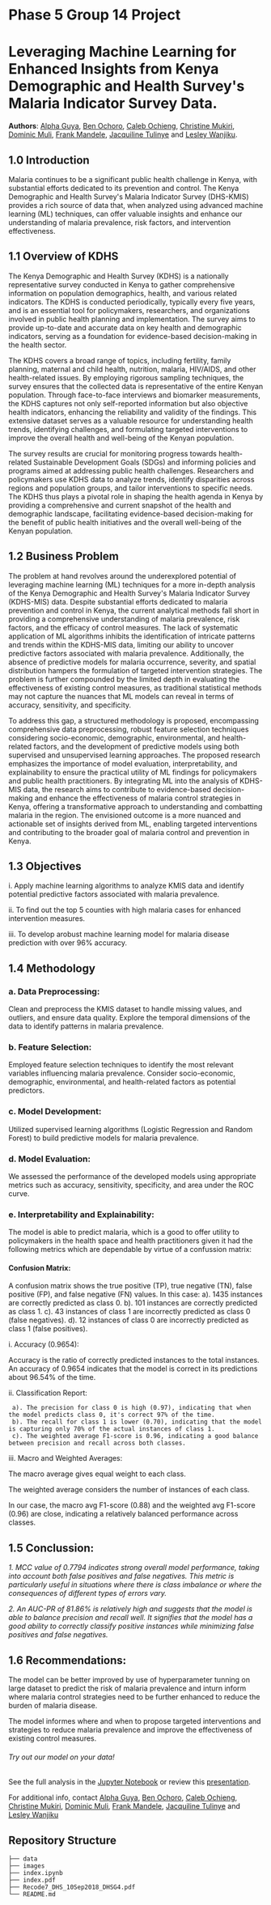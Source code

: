 # Phase 5 Group 14 Project

# Leveraging Machine Learning for Enhanced Insights from Kenya Demographic and Health Survey's Malaria Indicator Survey Data.

**Authors**: [Alpha Guya](mailto:alpha.guya@student.moringaschool.com), [Ben Ochoro](mailto:ben.ochoro@student.moringaschool.com), [Caleb Ochieng](mailto:caleb.ochieng@student.moringaschool.com), [Christine Mukiri](mailto:christine.mukiri@student.moringaschool.com), [Dominic Muli](mailto:dominic.muli@student.moringaschool.com), [Frank Mandele](mailto:frank.mandele@student.moringaschool.com), [Jacquiline Tulinye](mailto:jacquiline.tulinye@student.moringaschool.com) and [Lesley Wanjiku](mailto:lesley.wanjiku@student.moringaschool.com).


## 1.0 Introduction
 
Malaria continues to be a significant public health challenge in Kenya, with substantial efforts dedicated to its prevention and control. The Kenya Demographic and Health Survey's Malaria Indicator Survey (DHS-KMIS) provides a rich source of data that, when analyzed using advanced machine learning (ML) techniques, can offer valuable insights and enhance our understanding of malaria prevalence, risk factors, and intervention effectiveness.

## 1.1 Overview of KDHS

The Kenya Demographic and Health Survey (KDHS) is a nationally representative survey conducted in Kenya to gather comprehensive information on population demographics, health, and various related indicators. The KDHS is conducted periodically, typically every five years, and is an essential tool for policymakers, researchers, and organizations involved in public health planning and implementation. The survey aims to provide up-to-date and accurate data on key health and demographic indicators, serving as a foundation for evidence-based decision-making in the health sector.

The KDHS covers a broad range of topics, including fertility, family planning, maternal and child health, nutrition, malaria, HIV/AIDS, and other health-related issues. By employing rigorous sampling techniques, the survey ensures that the collected data is representative of the entire Kenyan population. Through face-to-face interviews and biomarker measurements, the KDHS captures not only self-reported information but also objective health indicators, enhancing the reliability and validity of the findings. This extensive dataset serves as a valuable resource for understanding health trends, identifying challenges, and formulating targeted interventions to improve the overall health and well-being of the Kenyan population.

The survey results are crucial for monitoring progress towards health-related Sustainable Development Goals (SDGs) and informing policies and programs aimed at addressing public health challenges. Researchers and policymakers use KDHS data to analyze trends, identify disparities across regions and population groups, and tailor interventions to specific needs. The KDHS thus plays a pivotal role in shaping the health agenda in Kenya by providing a comprehensive and current snapshot of the health and demographic landscape, facilitating evidence-based decision-making for the benefit of public health initiatives and the overall well-being of the Kenyan population.


## 1.2 Business Problem

The problem at hand revolves around the underexplored potential of leveraging machine learning (ML) techniques for a more in-depth analysis of the Kenya Demographic and Health Survey's Malaria Indicator Survey (KDHS-MIS) data. Despite substantial efforts dedicated to malaria prevention and control in Kenya, the current analytical methods fall short in providing a comprehensive understanding of malaria prevalence, risk factors, and the efficacy of control measures. The lack of systematic application of ML algorithms inhibits the identification of intricate patterns and trends within the KDHS-MIS data, limiting our ability to uncover predictive factors associated with malaria prevalence. Additionally, the absence of predictive models for malaria occurrence, severity, and spatial distribution hampers the formulation of targeted intervention strategies. The problem is further compounded by the limited depth in evaluating the effectiveness of existing control measures, as traditional statistical methods may not capture the nuances that ML models can reveal in terms of accuracy, sensitivity, and specificity.

To address this gap, a structured methodology is proposed, encompassing comprehensive data preprocessing, robust feature selection techniques considering socio-economic, demographic, environmental, and health-related factors, and the development of predictive models using both supervised and unsupervised learning approaches. The proposed research emphasizes the importance of model evaluation, interpretability, and explainability to ensure the practical utility of ML findings for policymakers and public health practitioners. By integrating ML into the analysis of KDHS-MIS data, the research aims to contribute to evidence-based decision-making and enhance the effectiveness of malaria control strategies in Kenya, offering a transformative approach to understanding and combatting malaria in the region. The envisioned outcome is a more nuanced and actionable set of insights derived from ML, enabling targeted interventions and contributing to the broader goal of malaria control and prevention in Kenya.

## 1.3 Objectives

i.	Apply machine learning algorithms to analyze KMIS data and identify potential predictive factors associated with malaria prevalence.

ii.	To find out the top 5 counties with high malaria cases for enhanced intervention measures.

iii. To develop arobust machine learning model for malaria disease prediction with over 96% accuracy.

## 1.4	Methodology

### a.	Data Preprocessing:

Clean and preprocess the KMIS dataset to handle missing values, and outliers, and ensure data quality.
Explore the temporal dimensions of the data to identify patterns in malaria prevalence.

### b.	Feature Selection:
Employed feature selection techniques to identify the most relevant variables influencing malaria prevalence.
Consider socio-economic, demographic, environmental, and health-related factors as potential predictors.

### c.	Model Development:
Utilized supervised learning algorithms (Logistic Regression and Random Forest) to build predictive models for malaria prevalence.


### d.	Model Evaluation:
We assessed the performance of the developed models using appropriate metrics such as accuracy, sensitivity, specificity, and area under the ROC curve.

### e.	Interpretability and Explainability:
The model is able to predict malaria, which is a good to offer utility to policymakers in the health space and  health practitioners given it had the following metrics which are dependable by virtue of a confussion matrix:

#### Confusion Matrix:

A confusion matrix shows the true positive (TP), true negative (TN), false positive (FP), and false negative (FN) values.
In this case: a). 1435 instances are correctly predicted as class 0.
              b). 101 instances are correctly predicted as class 1.
              c). 43 instances of class 1 are incorrectly predicted as class 0 (false negatives).
              d). 12 instances of class 0 are incorrectly predicted as class 1 (false positives).

i. Accuracy (0.9654):

Accuracy is the ratio of correctly predicted instances to the total instances.
An accuracy of 0.9654 indicates that the model is correct in its predictions about 96.54% of the time.

ii. Classification Report:

     a). The precision for class 0 is high (0.97), indicating that when the model predicts class 0, it's correct 97% of the time.
     b). The recall for class 1 is lower (0.70), indicating that the model is capturing only 70% of the actual instances of class 1.
     c). The weighted average F1-score is 0.96, indicating a good balance between precision and recall across both classes.

iii. Macro and Weighted Averages:

The macro average gives equal weight to each class.

The weighted average considers the number of instances of each class.

In our case, the macro avg F1-score (0.88) and the weighted avg F1-score (0.96) are close, indicating a relatively balanced performance across classes.

## 1.5	Conclussion:

*1. MCC value of 0.7794 indicates strong overall model performance, taking into account both false positives and false negatives. This metric is particularly useful in situations where there is class imbalance or where the consequences of different types of errors vary.*

*2. An AUC-PR of 81.86% is relatively high and suggests that the model is able to balance precision and recall well. It signifies that the model has a good ability to correctly classify positive instances while minimizing false positives and false negatives.*

## 1.6	Recommendations:

The model can be better improved by use of hyperparameter tunning on large dataset to predict the risk of malaria prevalence and inturn inform where malaria control strategies need to be further enhanced to reduce the burden of malaria disease.

The model informes where and when to propose targeted interventions and strategies to reduce malaria prevalence and improve the effectiveness of existing control measures.

###### Try out our model on your data!


See the full analysis in the [Jupyter Notebook](./KDHS_MIS.ipynb) or review this [presentation](./index.pdf).

For additional info, contact [Alpha Guya](mailto:alpha.guya@student.moringaschool.com), [Ben Ochoro](mailto:ben.ochoro@student.moringaschool.com), [Caleb Ochieng](mailto:caleb.ochieng@student.moringaschool.com), [Christine Mukiri](mailto:christine.mukiri@student.moringaschool.com), [Dominic Muli](mailto:dominic.muli@student.moringaschool.com), [Frank Mandele](mailto:frank.mandele@student.moringaschool.com), [Jacquiline Tulinye](mailto:jacquiline.tulinye@student.moringaschool.com) and [Lesley Wanjiku](mailto:lesley.wanjiku@student.moringaschool.com)

## Repository Structure
```
├── data
├── images
├── index.ipynb
├── index.pdf
├── Recode7_DHS_10Sep2018_DHSG4.pdf
└── README.md
```